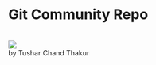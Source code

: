 # Git Community Repo
<br>
<img src = "https://www.google.com/imgres?imgurl=https%3A%2F%2Fgit-scm.com%2Fimages%2Flogos%2F1color-darkbg%402x.png&tbnid=NYql4Kuw4I_aVM&vet=12ahUKEwjv5fbHsZ6DAxWqrGMGHeOvBScQMygCegQIARBL..i&imgrefurl=https%3A%2F%2Fgit-scm.com%2Fdownloads%2Flogos&docid=zURF9QyvmP0d4M&w=588&h=200&q=git%20image&client=ubuntu&ved=2ahUKEwjv5fbHsZ6DAxWqrGMGHeOvBScQMygCegQIARBL" >
<br>
by Tushar Chand Thakur
